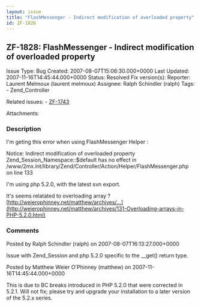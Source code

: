 ```yaml
---
layout: issue
title: "FlashMessenger - Indirect modification of overloaded property"
id: ZF-1828
---
```


ZF-1828: FlashMessenger - Indirect modification of overloaded property
----------------------------------------------------------------------

 Issue Type: Bug Created: 2007-08-07T15:06:30.000+0000 Last Updated: 2007-11-16T14:45:44.000+0000 Status: Resolved Fix version(s): 
 Reporter:  Laurent Melmoux (laurent melmoux)  Assignee:  Ralph Schindler (ralph)  Tags: - Zend\_Controller
 
 Related issues: - [ZF-1743](/issues/browse/ZF-1743)
 
 Attachments: 
### Description

I'm geting this error when using FlashMessenger Helper :

Notice: Indirect modification of overloaded property Zend\_Session\_Namespace::$default has no effect in /www/2mx.int/library/Zend/Controller/Action/Helper/FlashMessenger.php on line 133

I'm using php 5.2.0, with the latest svn export.

It's seems relatated to overloading array ? [http://weierophinney.net/matthew/archives/…](http://weierophinney.net/matthew/archives/131-Overloading-arrays-in-PHP-5.2.0.html)

 

 

### Comments

Posted by Ralph Schindler (ralph) on 2007-08-07T16:13:27.000+0000

Issue with Zend\_Session and php 5.2.0 specific to the \_\_get() return type.

 

 

Posted by Matthew Weier O'Phinney (matthew) on 2007-11-16T14:45:44.000+0000

This is due to BC breaks introduced in PHP 5.2.0 that were corrected in 5.2.1. Will not fix; please try and upgrade your installation to a later version of the 5.2.x series.

 

 